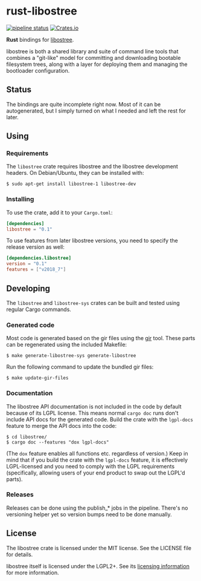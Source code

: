 # rust-libostree
[![pipeline status](https://gitlab.com/fkrull/rust-libostree/badges/master/pipeline.svg)](https://gitlab.com/fkrull/rust-libostree/commits/master)
[![Crates.io](https://img.shields.io/crates/v/libostree.svg)](https://crates.io/crates/libostree)

**Rust** bindings for [libostree](https://ostree.readthedocs.io).

libostree is both a shared library and suite of command line tools that combines
a "git-like" model for committing and downloading bootable filesystem trees,
along with a layer for deploying them and managing the bootloader configuration.

## Status
The bindings are quite incomplete right now. Most of it can be autogenerated,
but I simply turned on what I needed and left the rest for later.

## Using

### Requirements
The `libostree` crate requires libostree and the libostree development headers.
On Debian/Ubuntu, they can be installed with:

```ShellSession
$ sudo apt-get install libostree-1 libostree-dev
```

### Installing
To use the crate, add it to your `Cargo.toml`:

```toml
[dependencies]
libostree = "0.1"
```

To use features from later libostree versions, you need to specify the release
version as well: 

```toml
[dependencies.libostree]
version = "0.1"
features = ["v2018_7"]
```

## Developing
The `libostree` and `libostree-sys` crates can be built and tested using regular
Cargo commands. 

### Generated code
Most code is generated based on the gir files using the
[gir](https://github.com/gtk-rs/gir) tool. These parts can be regenerated using
the included Makefile:

```ShellSession
$ make generate-libostree-sys generate-libostree
```

Run the following command to update the bundled gir files:

```ShellSession
$ make update-gir-files
```

### Documentation
The libostree API documentation is not included in the code by default because
of its LGPL license. This means normal `cargo doc` runs don't include API docs
for the generated code. Build the crate with the `lgpl-docs` feature to merge
the API docs into the code:

```ShellSession
$ cd libostree/
$ cargo doc --features "dox lgpl-docs"
```

(The `dox` feature enables all functions etc. regardless of version.) Keep in
mind that if you build the crate with the `lgpl-docs` feature, it is effectively
LGPL-licensed and you need to comply with the LGPL requirements (specifically,
allowing users of your end product to swap out the LGPL'd parts).

### Releases
Releases can be done using the publish_* jobs in the pipeline. There's no
versioning helper yet so version bumps need to be done manually.

## License
The libostree crate is licensed under the MIT license. See the LICENSE file for
details.

libostree itself is licensed under the LGPL2+. See its
[licensing information](https://ostree.readthedocs.io#licensing) for more
information.
